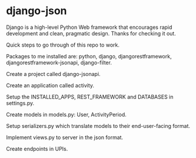 # django-json

Django is a high-level Python Web framework that encourages rapid development and clean, pragmatic design. Thanks for checking it out.

Quick steps to go through of this repo to work.

Packages to me installed are:
  python,
  django,
  djangorestframework,
  djangorestframework-jsonapi,
  django-filter.
  
Create a project called django-jsonapi.

Create an application called activity.

Setup the INSTALLED_APPS, REST_FRAMEWORK and DATABASES in settings.py.

Create models in models.py:
  User,
  ActivityPeriod.

Setup serializers.py which translate models to their end-user-facing format.

Implement views.py to server in the json format.

Create endpoints in UPIs.
